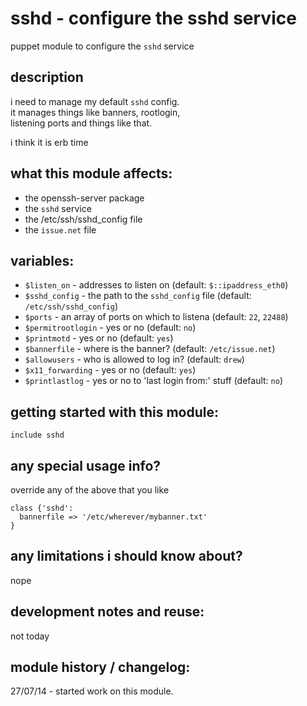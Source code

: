 sshd - configure the sshd service 
=================================

puppet module to configure the `sshd` service


description
-----------
i need to manage my default `sshd` config.    
it manages things like banners, rootlogin,  
listening ports and things like that.   

i think it is erb time


what this module affects:
-------------------------
  * the openssh-server package
  * the `sshd` service
  * the /etc/ssh/sshd_config file
  * the `issue.net` file


variables:
----------
* `$listen_on` - addresses to listen on (default: `$::ipaddress_eth0`)  
* `$sshd_config` - the path to the `sshd_config` file (default: `/etc/ssh/sshd_config`)  
* `$ports` - an array of ports on which to listena (default: `22`, `22488`)  
* `$permitrootlogin` - yes or no (default: `no`)  
* `$printmotd` - yes or no (default: `yes`)  
* `$bannerfile` - where is the banner? (default: `/etc/issue.net`)  
* `$allowusers` - who is allowed to log in? (default: `drew`)  
* `$x11_forwarding` - yes or no (default: `yes`)  
* `$printlastlog` - yes or no to 'last login from:' stuff (default: `no`)  


getting started with this module:
---------------------------------

```puppet
include sshd
```


any special usage info?
-----------------------
override any of the above that you like 

```puppet
class {'sshd':
  bannerfile => '/etc/wherever/mybanner.txt'
}
```

any limitations i should know about?
------------------------------------
nope


development notes and reuse:
----------------------------
not today


module history / changelog:
---------------------------
27/07/14 - started work on this module.  
